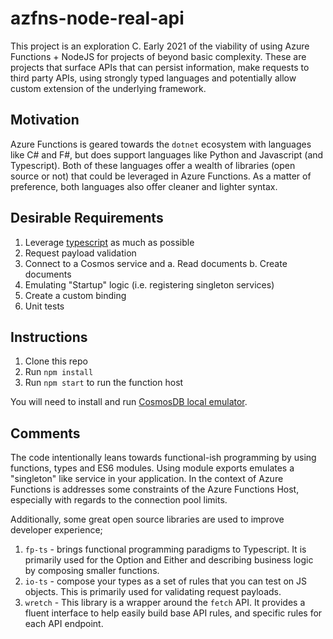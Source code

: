 # azfns-node-real-api

This project is an exploration C. Early 2021 of the viability of using Azure Functions + NodeJS for projects of beyond basic complexity. These are projects that surface APIs that can persist information, make requests to third party APIs, using strongly typed languages and potentially allow custom extension of the underlying framework.

## Motivation

Azure Functions is geared towards the `dotnet` ecosystem with languages like C# and F#, but does support languages like Python and Javascript (and Typescript). Both of these languages offer a wealth of libraries (open source or not) that could be leveraged in Azure Functions. As a matter of preference, both languages also offer cleaner and lighter syntax.

## Desirable Requirements

1. Leverage [typescript](!https://www.typescriptlang.org/) as much as possible
2. Request payload validation
3. Connect to a Cosmos service and
   a. Read documents
   b. Create documents
4. Emulating "Startup" logic (i.e. registering singleton services)
5. Create a custom binding
6. Unit tests

## Instructions

1. Clone this repo
2. Run `npm install`
3. Run `npm start` to run the function host

You will need to install and run [CosmosDB local emulator](!https://docs.microsoft.com/en-us/azure/cosmos-db/local-emulator).

## Comments

The code intentionally leans towards functional-ish programming by using functions, types and ES6 modules. Using module exports emulates a "singleton" like service in your application. In the context of Azure Functions is addresses some constraints of the Azure Functions Host, especially with regards to the connection pool limits.

Additionally, some great open source libraries are used to improve developer experience;

1. `fp-ts` - brings functional programming paradigms to Typescript. It is primarily used for the Option and Either and describing business logic by composing smaller functions.
2. `io-ts` - compose your types as a set of rules that you can test on JS objects. This is primarily used for validating request payloads.
3. `wretch` - This library is a wrapper around the `fetch` API. It provides a fluent interface to help easily build base API rules, and specific rules for each API endpoint.
